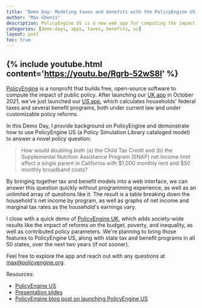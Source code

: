 ```yaml
---
title: 'Demo Day: Modeling taxes and benefits with the PolicyEngine US web app'
author: "Max Ghenis"
description: PolicyEngine US is a new web app for computing the impact of US tax and benefit policy.
categories: [demo-days, apps, taxes, benefits, us]
layout: post
toc: true
---
```


{% include youtube.html content='https://youtu.be/Rgrb-52wS8I' %}
---

[PolicyEngine](https://policyengine.org) is a nonprofit that builds free, open-source software to compute the impact of public policy.
After launching our [UK app](https://policyengine.org/uk) in October 2021, we've just launched our [US app](https://policyengine.org/us), which calculates households' federal taxes and several benefit programs, both under current law and under customizable policy reforms.

In this Demo Day, I provide background on PolicyEngine and demonstrate how to use PolicyEngine US (a Policy Simulation Library cataloged model) to answer a novel policy question:

> How would doubling both (a) the Child Tax Credit and (b) the Supplemental Nutrition Assistance Program (SNAP) net income limit affect a single parent in California with $1,000 monthly rent and $50 monthly broadband costs?

By bringing together tax and benefit models into a web interface, we can answer this question quickly without programming experience, as well as an unlimited array of questions like it.
The result is a table breaking down the household's net income by program, as well as graphs of net income and marginal tax rates as the household's earnings vary.

I close with a quick demo of [PolicyEngine UK](https://policyengine.org/uk), which adds society-wide results like the impact of reforms on the budget, poverty, and inequality, as well as contributed policy parameters.
We're planning to bring those features to PolicyEngine US, along with state tax and benefit programs in all 50 states, over the next two years (if not sooner).

Feel free to explore the app and reach out with any questions at [max@policyengine.org](mailto:max@policyengine.org).

Resources:
* [PolicyEngine US](https://policyengine.org/us)
* [Presentation slides](https://docs.google.com/presentation/d/1ckaxNiPrUZeD1IGhqeqAjLPjjCx1zswhZiIqO0ps72w)
* [PolicyEngine blog post on launching PolicyEngine US](https://blog.policyengine.org/policyengine-comes-stateside-cef88b122e48)

